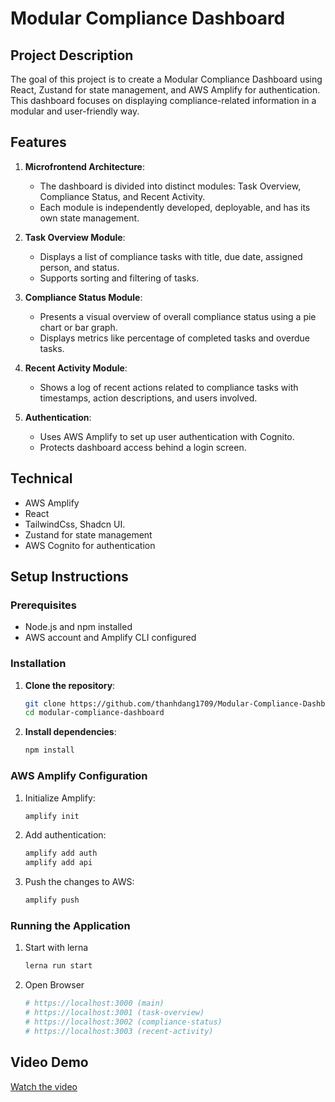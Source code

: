# Modular Compliance Dashboard

## Project Description
The goal of this project is to create a Modular Compliance Dashboard using React, Zustand for state management, and AWS Amplify for authentication. This dashboard focuses on displaying compliance-related information in a modular and user-friendly way.

## Features
1. **Microfrontend Architecture**:
   - The dashboard is divided into distinct modules: Task Overview, Compliance Status, and Recent Activity.
   - Each module is independently developed, deployable, and has its own state management.

2. **Task Overview Module**:
   - Displays a list of compliance tasks with title, due date, assigned person, and status.
   - Supports sorting and filtering of tasks.

3. **Compliance Status Module**:
   - Presents a visual overview of overall compliance status using a pie chart or bar graph.
   - Displays metrics like percentage of completed tasks and overdue tasks.

4. **Recent Activity Module**:
   - Shows a log of recent actions related to compliance tasks with timestamps, action descriptions, and users involved.

5. **Authentication**:
   - Uses AWS Amplify to set up user authentication with Cognito.
   - Protects dashboard access behind a login screen.

## Technical
- AWS Amplify
- React
- TailwindCss, Shadcn UI.
- Zustand for state management
- AWS Cognito for authentication

## Setup Instructions

### Prerequisites
- Node.js and npm installed
- AWS account and Amplify CLI configured

### Installation
1. **Clone the repository**:
   ```bash
   git clone https://github.com/thanhdang1709/Modular-Compliance-Dashboard.git
   cd modular-compliance-dashboard

2. **Install dependencies**:
    ```bash
    npm install

### AWS Amplify Configuration
1. Initialize Amplify:
    ```bash
    amplify init

2. Add authentication:

    ```bash
    amplify add auth
    amplify add api

3. Push the changes to AWS:
    ```bash
    amplify push

### Running the Application

1. Start with lerna
    ```bash
    lerna run start

2. Open Browser
    ```bash
    # https://localhost:3000 (main)
    # https://localhost:3001 (task-overview)
    # https://localhost:3002 (compliance-status)
    # https://localhost:3003 (recent-activity)


## Video Demo

[Watch the video](./demo.mov)